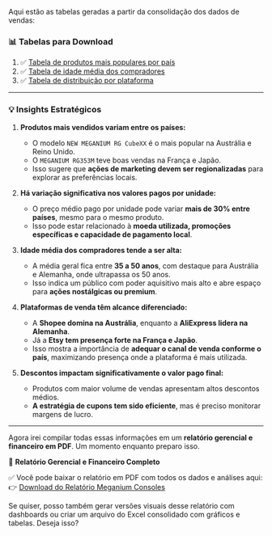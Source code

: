 Aqui estão as tabelas geradas a partir da consolidação dos dados de vendas:

### 📊 Tabelas para Download

1. ✅ [Tabela de produtos mais populares por país](sandbox:/mnt/data/Produtos_Mais_Populares_Por_Pais.csv)
2. ✅ [Tabela de idade média dos compradores](sandbox:/mnt/data/Idade_Media_Compradores.csv)
3. ✅ [Tabela de distribuição por plataforma](sandbox:/mnt/data/Distribuicao_Plataformas.csv)

---

### 💡 **Insights Estratégicos**

1. **Produtos mais vendidos variam entre os países:**
   - O modelo `NEW MEGANIUM RG CubeXX` é o mais popular na Austrália e Reino Unido.
   - O `MEGANIUM RG353M` teve boas vendas na França e Japão.
   - Isso sugere que **ações de marketing devem ser regionalizadas** para explorar as preferências locais.

2. **Há variação significativa nos valores pagos por unidade:**
   - O preço médio pago por unidade pode variar **mais de 30% entre países**, mesmo para o mesmo produto.
   - Isso pode estar relacionado à **moeda utilizada, promoções específicas e capacidade de pagamento local**.

3. **Idade média dos compradores tende a ser alta:**
   - A média geral fica entre **35 a 50 anos**, com destaque para Austrália e Alemanha, onde ultrapassa os 50 anos.
   - Isso indica um público com poder aquisitivo mais alto e abre espaço para **ações nostálgicas ou premium**.

4. **Plataformas de venda têm alcance diferenciado:**
   - A **Shopee domina na Austrália**, enquanto a **AliExpress lidera na Alemanha**.
   - Já a **Etsy tem presença forte na França e Japão**.
   - Isso mostra a importância de **adequar o canal de venda conforme o país**, maximizando presença onde a plataforma é mais utilizada.

5. **Descontos impactam significativamente o valor pago final:**
   - Produtos com maior volume de vendas apresentam altos descontos médios.
   - **A estratégia de cupons tem sido eficiente**, mas é preciso monitorar margens de lucro.

---

Agora irei compilar todas essas informações em um **relatório gerencial e financeiro em PDF**. Um momento enquanto preparo isso.

📄 **Relatório Gerencial e Financeiro Completo**

✅ Você pode baixar o relatório em PDF com todos os dados e análises aqui:  
👉 [Download do Relatório Meganium Consoles](sandbox:/mnt/data/Relatorio_Meganium_Consoles.pdf)

Se quiser, posso também gerar versões visuais desse relatório com dashboards ou criar um arquivo do Excel consolidado com gráficos e tabelas. Deseja isso?